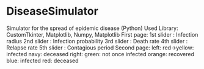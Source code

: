# DiseaseSimulator
Simulator for the spread of epidemic disease (Python)
Used Library: CustomTkinter, Matplotlib, Numpy, Matplotlib
First page:
  1st slider : Infection radius
  2nd slider : Infection probability
  3rd slider : Death rate
  4th slider : Relapse rate
  5th slider : Contagious period
Second page:
  left: red->yellow: infected
        navy: deceased
  right: green: not once infected
         orange: recovered
         blue: infected
         red: deceased
    
